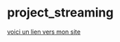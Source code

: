 ﻿# project_streaming
 
[voici un lien vers mon site](https://william-xiv.github.io/projet_streaming/index.html)
